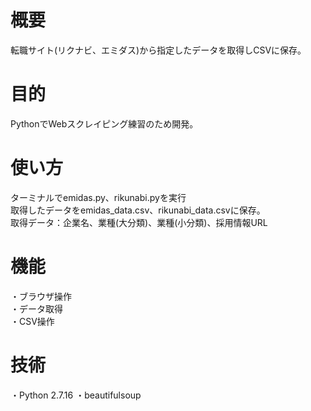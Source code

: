# 概要
 転職サイト(リクナビ、エミダス)から指定したデータを取得しCSVに保存。
 

# 目的
 PythonでWebスクレイピング練習のため開発。
 
 
# 使い方
  ターミナルでemidas.py、rikunabi.pyを実行  
  取得したデータをemidas_data.csv、rikunabi_data.csvに保存。  
  取得データ：企業名、業種(大分類)、業種(小分類)、採用情報URL
 
# 機能
 ・ブラウザ操作  
 ・データ取得  
 ・CSV操作
 
# 技術
 ・Python 2.7.16
 ・beautifulsoup


